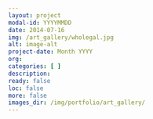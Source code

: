 ```yaml
---
layout: project
modal-id: YYYYMMDD
date: 2014-07-16
img: /art_gallery/wholegal.jpg
alt: image-alt
project-date: Month YYYY
org: 
categories: [ ]
description:
ready: false
loc: false
more: false
images_dir: /img/portfolio/art_gallery/
---
```

